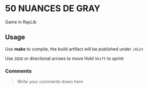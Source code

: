 # 50 NUANCES DE GRAY

Game in RayLib

## Usage

Use **make** to compile, the build artifact will be published under `/dist`

Use `ZQSD` or directional arrows to move
Hold `Shift` to sprint

### Comments

> Write your comments down here